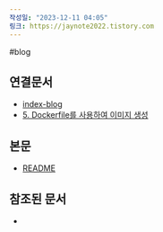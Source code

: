 ```yaml
---
작성일: "2023-12-11 04:05"
링크: https://jaynote2022.tistory.com
---
```


#blog
## 연결문서
- [index-blog](3.%20blog/index-blog.md)
- [5. Dockerfile를 사용하여 이미지 생성](../../../../6.%20개발지식/Docker/5.%20Dockerfile를%20사용하여%20이미지%20생성/5.%20Dockerfile를%20사용하여%20이미지%20생성.md)
## 본문
- [README](./README.md)

## 참조된 문서
- 